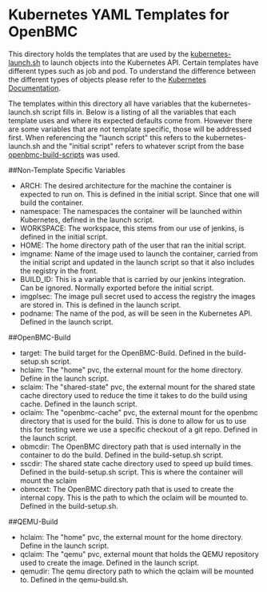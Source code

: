 Kubernetes YAML Templates for OpenBMC
=====================================

This directory holds the templates that are used by the [kubernetes-launch.sh](https://github.com/openbmc/openbmc-build-scripts/tree/master/kubernetes/kubernetes-launch.sh)
to launch objects into the Kubernetes API. Certain templates have different types such as job and pod.
To understand the difference between the different types of objects please refer to the 
[Kubernetes Documentation](https://kubernetes.io/docs/concepts/).

The templates within this directory all have variables that the kubernetes-launch.sh script fills in.
Below is a listing of all the variables that each template uses and where its expected defaults come from.
However there are some variables that are not template specific, those will be addressed first. When referencing
the "launch script" this refers to the kubernetes-launch.sh and the "initial script" refers to whatever script
from the base [openbmc-build-scripts](https://github.com/openbmc/openbmc-build-scripts) was used.

##Non-Template Specific Variables
- ARCH:      The desired architecture for the machine the container is expected to run on. This is defined
             in the initial script. Since that one will build the container. 
- namespace: The namespaces the container will be launched within Kubernetes, defined in the launch script.
- WORKSPACE: The workspace, this stems from our use of jenkins, is defined in the initial script.
- HOME:      The home directory path of the user that ran the initial script.
- imgname:   Name of the image used to launch the container, carried from the initial script and updated
             in the launch script so that it also includes the registry in the front.  
- BUILD_ID:  This is a variable that is carried by our jenkins integration. Can be ignored. Normally exported
             before the initial script.
- imgplsec:  The image pull secret used to access the registry the images are stored in. This is defined in the
             launch script. 
- podname:   The name of the pod, as will be seen in the Kubernetes API. Defined in the launch script.

##OpenBMC-Build
- target:    The build target for the OpenBMC-Build. Defined in the build-setup.sh script.
- hclaim:    The "home" pvc, the external mount for the home directory. Define in the launch script.
- sclaim:    The "shared-state" pvc, the external mount for the shared state cache directory used to
             reduce the time it takes to do the build using cache. Defined in the launch script.
- oclaim:    The "openbmc-cache" pvc, the external mount for the openbmc directory that is used for the build.
             This is done to allow for us to use this for testing were we use a specific checkout of a git repo.
             Defined in the launch script. 
- obmcdir:   The OpenBMC directory path that is used internally in the container to do the build. 
             Defined in the build-setup.sh script.
- sscdir:    The shared state cache directory used to speed up build times. Defined in the build-setup.sh
             script. This is where the container will mount the sclaim
- obmcext:   The OpenBMC directory path that is used to create the internal copy. This is the path to which
             the oclaim will be mounted to. Defined in the build-setup.sh.

##QEMU-Build
- hclaim:    The "home" pvc, the external mount for the home directory. Define in the launch script.
- qclaim:    The "qemu" pvc, external mount that holds the QEMU repository used to create the image.
             Defined in the launch script.
- qemudir:   The qemu directory path to which the qclaim will be mounted to. Defined in the qemu-build.sh.
